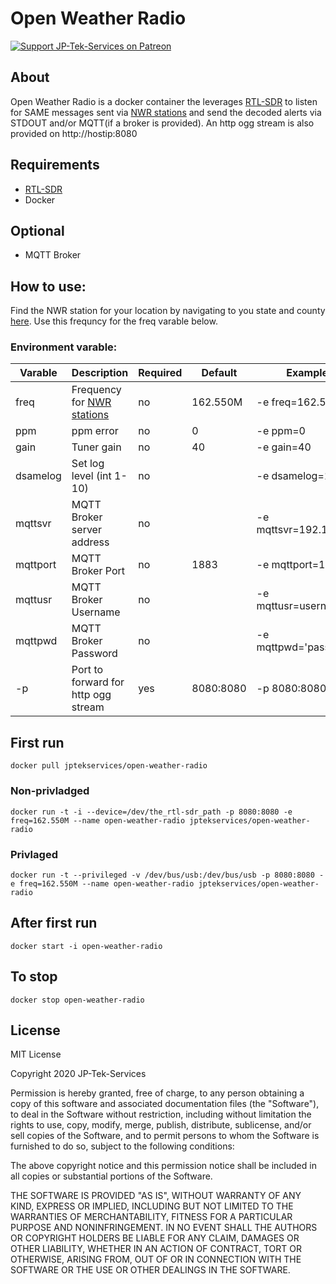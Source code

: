 # Open Weather Radio

[![Support JP-Tek-Services on Patreon][patreon-shield]][patreon]

## About

Open Weather Radio is a docker container the leverages [RTL-SDR](https://amzn.to/3au9W0J) to listen for SAME messages sent via [NWR stations](https://www.weather.gov/nwr/station_listing) and send the decoded alerts via STDOUT and/or MQTT(if a broker is provided). An http ogg stream is also provided on http://hostip:8080


## Requirements
* [RTL-SDR](https://amzn.to/3au9W0J)
* Docker

## Optional
* MQTT Broker

## How to use:
Find the NWR station for your location by navigating to you state and county [here](https://www.weather.gov/nwr/station_listing). Use this frequncy for the freq varable below.

### Environment varable:
| Varable | Description | Required | Default | Example |
| ----------- | ----------- | ----------- | ----------- | ----------- |
| freq | Frequency for [NWR stations](https://www.weather.gov/nwr/station_listing) | no | 162.550M | -e freq=162.550M
| ppm | ppm error | no | 0 | -e ppm=0 |
| gain | Tuner gain | no | 40 | -e gain=40 |
| dsamelog | Set log level (int 1-10) | no | | -e dsamelog=10 |
| mqttsvr | MQTT Broker server address | no | | -e mqttsvr=192.168.0.x |
| mqttport | MQTT Broker Port | no | 1883 | -e mqttport=1883 |
| mqttusr | MQTT Broker Username | no | | -e mqttusr=username |
| mqttpwd | MQTT Broker Password | no | | -e mqttpwd='password' |
| -p | Port to forward for http ogg stream | yes | 8080:8080 | -p 8080:8080 |



## First run
```
docker pull jptekservices/open-weather-radio
```
### Non-privladged
```
docker run -t -i --device=/dev/the_rtl-sdr_path -p 8080:8080 -e freq=162.550M --name open-weather-radio jptekservices/open-weather-radio
```
### Privlaged
```
docker run -t --privileged -v /dev/bus/usb:/dev/bus/usb -p 8080:8080 -e freq=162.550M --name open-weather-radio jptekservices/open-weather-radio
```
## After first run
```
docker start -i open-weather-radio
```
## To stop
```
docker stop open-weather-radio
```

## License

MIT License

Copyright 2020 JP-Tek-Services

Permission is hereby granted, free of charge, to any person obtaining a copy of this software and associated documentation files (the "Software"), to deal in the Software without restriction, including without limitation the rights to use, copy, modify, merge, publish, distribute, sublicense, and/or sell copies of the Software, and to permit persons to whom the Software is furnished to do so, subject to the following conditions:

The above copyright notice and this permission notice shall be included in all copies or substantial portions of the Software.

THE SOFTWARE IS PROVIDED "AS IS", WITHOUT WARRANTY OF ANY KIND, EXPRESS OR IMPLIED, INCLUDING BUT NOT LIMITED TO THE WARRANTIES OF MERCHANTABILITY, FITNESS FOR A PARTICULAR PURPOSE AND NONINFRINGEMENT. IN NO EVENT SHALL THE AUTHORS OR COPYRIGHT HOLDERS BE LIABLE FOR ANY CLAIM, DAMAGES OR OTHER LIABILITY, WHETHER IN AN ACTION OF CONTRACT, TORT OR OTHERWISE, ARISING FROM, OUT OF OR IN CONNECTION WITH THE SOFTWARE OR THE USE OR OTHER DEALINGS IN THE SOFTWARE.

[maintenance-shield]: https://img.shields.io/maintenance/yes/2020.svg
[patreon-shield]: https://jpeterson37.github.io/patreon/patreon.png
[patreon]: https://www.patreon.com/jptekservices

